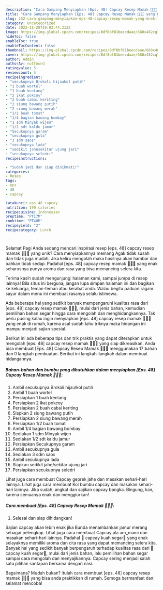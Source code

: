 ```yaml
---
description: "Cara Gampang Menyiapkan [Eps. 48] Capcay Resep Mamak 🥦🥔🥕 yang Enak, Lezat"
title: "Cara Gampang Menyiapkan [Eps. 48] Capcay Resep Mamak 🥦🥔🥕 yang Enak, Lezat"
slug: 252-cara-gampang-menyiapkan-eps-48-capcay-resep-mamak-yang-enak-lezat
category: Uncategorized
date: 2022-11-28T19:03:44.212Z
image: https://img-global.cpcdn.com/recipes/8df8bf81beecdaae/680x482cq70/eps-48-capcay-resep-mamak-foto-resep-utama.jpg
hideToc: false
enableToc: true
enableTocContent: false
thumbnail: https://img-global.cpcdn.com/recipes/8df8bf81beecdaae/680x482cq70/eps-48-capcay-resep-mamak-foto-resep-utama.jpg
cover: https://img-global.cpcdn.com/recipes/8df8bf81beecdaae/680x482cq70/eps-48-capcay-resep-mamak-foto-resep-utama.jpg
author: Admin
authorAv: notfound
ratingvalue: 5
reviewcount: 5
recipeingredient:
- "secukupnya Brokoli hijaukol putih"
- "1 buah wortel"
- "1 buah kentang"
- "2 ikat pokcoy"
- "2 buah cabai keriting"
- "2 siung bawang putih"
- "2 siung bawang merah"
- "1/2 buah tomat"
- "1/4 bagian bawang bombay"
- "1 sdm Minyak wijen"
- "1/2 sdt kaldu jamur"
- "Secukupnya garam"
- "secukupnya gula"
- "3 sdm saos"
- "secukupnya lada"
- "sedikit jahesekitar ujung jari"
- "secukupnya seledri"
recipeinstructions:

- "Sudah jadi dan siap dinikmati!"
categories:
- Resep
tags:
- eps
- 48
- capcay

katakunci: eps 48 capcay 
nutrition: 190 calories
recipecuisine: Indonesian
preptime: "PT17M"
cooktime: "PT48M"
recipeyield: "2"
recipecategory: Lunch

---
```



Selamat Pagi Anda sedang mencari inspirasi resep [eps. 48] capcay resep mamak 🥦🥔🥕 yang unik? Cara menyiapkannya memang Agak tidak susah dan tidak juga mudah. Jika keliru mengolah maka hasilnya akan hambar dan bahkan tidak sedap. Padahal [eps. 48] capcay resep mamak 🥦🥔🥕 yang enak seharusnya punya aroma dan rasa yang bisa memancing selera kita.


Terima kasih sudah mengunjungi halaman kami, sampai jumpa di resep lainnya! Bila situs ini berguna, jangan lupa simpan halaman ini dan bagikan ke keluarga, teman-teman atau kerabat anda. Walau begitu paduan ragam sayur dalam menu ini membuat rasanya selalu istimewa.

Ada beberapa hal yang sedikit banyak mempengaruhi kualitas rasa dari [eps. 48] capcay resep mamak 🥦🥔🥕, mulai dari jenis bahan, kemudian pemilihan bahan segar hingga cara mengolah dan menghidangkannya. Tak perlu pusing kalau ingin menyiapkan [eps. 48] capcay resep mamak 🥦🥔🥕 yang enak di rumah, karena asal sudah tahu triknya maka hidangan ini mampu menjadi sajian spesial.


Berikut ini ada beberapa tips dan trik praktis yang dapat diterapkan untuk mengolah [eps. 48] capcay resep mamak 🥦🥔🥕 yang siap dikreasikan. Anda bisa membuat [Eps. 48] Capcay Resep Mamak 🥦🥔🥕 menggunakan 17 bahan dan 0 langkah pembuatan. Berikut ini langkah-langkah dalam membuat hidangannya.

<!--inarticleads1-->

##### Bahan-bahan dan bumbu yang dibutuhkan dalam menyiapkan [Eps. 48] Capcay Resep Mamak 🥦🥔🥕:

1. Ambil secukupnya Brokoli hijau/kol putih
1. Ambil 1 buah wortel
1. Persiapkan 1 buah kentang
1. Persiapkan 2 ikat pokcoy
1. Persiapkan 2 buah cabai keriting
1. Siapkan 2 siung bawang putih
1. Persiapkan 2 siung bawang merah
1. Persiapkan 1/2 buah tomat
1. Ambil 1/4 bagian bawang bombay
1. Sediakan 1 sdm Minyak wijen
1. Sediakan 1/2 sdt kaldu jamur
1. Persiapkan Secukupnya garam
1. Ambil secukupnya gula
1. Sediakan 3 sdm saos
1. Ambil secukupnya lada
1. Siapkan sedikit jahe/sekitar ujung jari
1. Persiapkan secukupnya seledri


Lihat juga cara membuat Capcay geprek jahe dan masakan sehari-hari lainnya. Lihat juga cara membuat Kol bumbu capcay dan masakan sehari-hari lainnya. Jika sudah, angkat dan sajikan capcay bangka. Bingung, kan, karena semuanya enak dan menggiurkan! 

<!--inarticleads2-->

##### Cara membuat [Eps. 48] Capcay Resep Mamak 🥦🥔🥕:


1. Selesai dan siap dihidangkan!

Sajian capcay akan lebih enak jika Bunda menambahkan jamur merang sebagai pelengkap. Lihat juga cara membuat Capcay ala um_mami dan masakan sehari-hari lainnya. Padahal 🥦 capcay kuah segar🥕 yang enak selayaknya memiliki aroma dan cita rasa yang dapat memancing selera kita. Banyak hal yang sedikit banyak berpengaruh terhadap kualitas rasa dari 🥦 capcay kuah segar🥕, mulai dari jenis bahan, lalu pemilihan bahan segar sampai cara mengolah dan menyajikannya. Capcay sering menjadi salah satu pilihan santapan bersama dengan nasi. 

Bagaimana? Mudah bukan? Itulah cara membuat [eps. 48] capcay resep mamak 🥦🥔🥕 yang bisa anda praktikkan di rumah. Semoga bermanfaat dan selamat mencoba!

